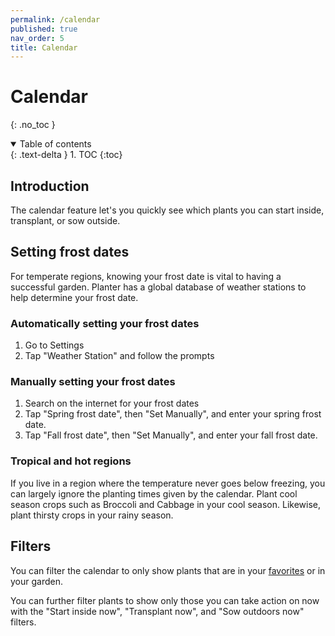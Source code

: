 ```yaml
---
permalink: /calendar
published: true
nav_order: 5
title: Calendar
---
```


# Calendar
{: .no_toc }

<details open markdown="block">
  <summary>
    Table of contents
  </summary>
  {: .text-delta }
1. TOC
{:toc}
</details>

## Introduction
The calendar feature let's you quickly see which plants you can start inside, transplant, or sow outside.

## Setting frost dates
For temperate regions, knowing your frost date is vital to having a successful garden. Planter has a global database of weather stations to help determine your frost date. 

### Automatically setting your frost dates
1. Go to Settings
2. Tap "Weather Station" and follow the prompts

### Manually setting your frost dates
1. Search on the internet for your frost dates
2. Tap "Spring frost date", then "Set Manually", and enter your spring frost date.
3. Tap "Fall frost date", then "Set Manually", and enter your fall frost date.

### Tropical and hot regions
If you live in a region where the temperature never goes below freezing, you can largely ignore the planting times given by the calendar. Plant cool season crops such as Broccoli and Cabbage in your cool season. Likewise, plant thirsty crops in your rainy season.  

## Filters
You can filter the calendar to only show plants that are in your <a href="https://info.gardenplanter.app/plants#marking-a-plant-as-a-favorite">favorites</a> or in your garden.

You can further filter plants to show only those you can take action on now with the "Start inside now", "Transplant now", and "Sow outdoors now" filters.